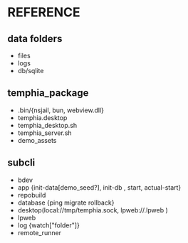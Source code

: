# REFERENCE

## data folders
- files
- logs
- db/sqlite


## temphia_package
- .bin/{nsjail, bun, webview.dll}
- temphia.desktop
- temphia_desktop.sh
- temphia_server.sh
- demo_assets

## subcli
- bdev
- app {init-data[demo_seed?], init-db , start, actual-start}
- repobuild
- database {ping migrate rollback}
- desktop(local://tmp/temphia.sock, lpweb://<hash>.lpweb )
- lpweb
- log {watch["folder"]}
- remote_runner